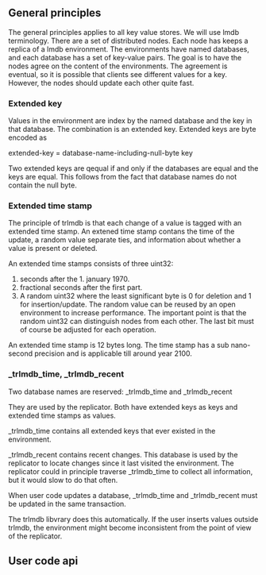 ## General principles

The general principles applies to all key value stores. We will use lmdb terminology.
There are a set of distributed nodes. Each node has keeps a replica of a lmdb environment. The environments have 
named databases, and each database has a set of key-value pairs. The goal is to have the nodes agree on the content of the environments. The agreement is eventual, so it is possible that clients see different values for a key. However, the nodes should update each other quite fast.

### Extended key

Values in the environment are index by the named database and the key in that database. The combination is an extended key. Extended keys are byte encoded as

extended-key = database-name-including-null-byte key 

Two extended keys are qequal if and only if the databases are equal and the keys are equal. This follows from the fact that database names do not contain the null byte.


### Extended time stamp

The principle of trlmdb is that each change of a value is tagged with an extended time stamp. 
An extened time stamp contans the time of the update, a random value separate ties, and information about whether a value is present or deleted.

An extended time stamps consists of three uint32:

1. seconds after the 1. january 1970.
2. fractional seconds after the first part.
3. A random uint32 where the least significant byte is 0 for deletion and 1 for insertion/update. The random value can be reused by an open environment to increase performance. The important point is that the random uint32 can distinguish nodes from each other. The last bit must of course be adjusted for each operation. 

An extended time stamp is 12 bytes long. The time stamp has a sub nano-second precision and is applicable till around year 2100.  


### _trlmdb_time, _trlmdb_recent

Two database names are reserved: _trlmdb_time and _trlmdb_recent

They are used by the replicator. Both have extended keys as keys and extended time stamps as values.

_trlmdb_time contains all extended keys that ever existed in the environment.

_trlmdb_recent contains recent changes. This database is used by the replicator to locate changes since it last visited the environment. The replicator could in principle traverse _trlmdb_time to collect all information, but it would slow to do that often.

When user code updates a database, _trlmdb_time and _trlmdb_recent must be updated in the same transaction.

The trlmdb libvrary does this automatically. If the user inserts values outside trlmdb, the environment might become inconsistent from the point of view of the replicator.

## User code api






